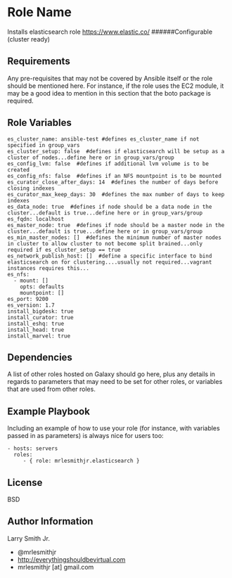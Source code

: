 Role Name
=========

Installs elasticsearch role https://www.elastic.co/
######Configurable (cluster ready)

Requirements
------------

Any pre-requisites that may not be covered by Ansible itself or the role should be mentioned here. For instance, if the role uses the EC2 module, it may be a good idea to mention in this section that the boto package is required.

Role Variables
--------------

````
es_cluster_name: ansible-test #defines es_cluster_name if not specified in group_vars
es_cluster_setup: false  #defines if elasticsearch will be setup as a cluster of nodes...define here or in group_vars/group
es_config_lvm: false  #defines if additional lvm volume is to be created
es_config_nfs: false  #defines if an NFS mountpoint is to be mounted
es_curator_close_after_days: 14  #defines the number of days before closing indexes
es_curator_max_keep_days: 30  #defines the max number of days to keep indexes
es_data_node: true  #defines if node should be a data node in the cluster...default is true...define here or in group_vars/group
es_fqdn: localhost
es_master_node: true  #defines if node should be a master node in the cluster...default is true...define here or in group_vars/group
es_min_master_nodes: []  #defines the minimum number of master nodes in cluster to allow cluster to not become split brained...only required if es_cluster_setup == true
es_network_publish_host: []  #define a specific interface to bind elasticsearch on for clustering....usually not required...vagrant instances requires this...
es_nfs:
  - mount: []
    opts: defaults
    mountpoint: []
es_port: 9200
es_version: 1.7
install_bigdesk: true
install_curator: true
install_eshq: true
install_head: true
install_marvel: true
````

Dependencies
------------

A list of other roles hosted on Galaxy should go here, plus any details in regards to parameters that may need to be set for other roles, or variables that are used from other roles.

Example Playbook
----------------

Including an example of how to use your role (for instance, with variables passed in as parameters) is always nice for users too:

    - hosts: servers
      roles:
         - { role: mrlesmithjr.elasticsearch }

License
-------

BSD

Author Information
------------------

Larry Smith Jr.
- @mrlesmithjr
- http://everythingshouldbevirtual.com
- mrlesmithjr [at] gmail.com
